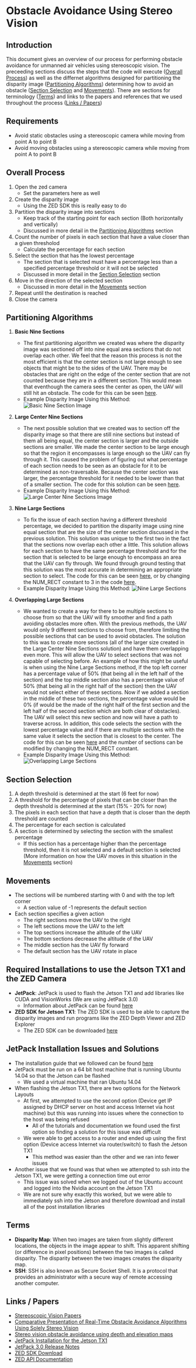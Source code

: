 # Obstacle Avoidance Using Stereo Vision

## Introduction
This document gives an overview of our process for performing obstacle avoidance for unmanned air vehicles using stereoscopic vision. The preceeding sections discuss the steps that the code will execute ([Overall Process](https://github.com/Wingman-19/CPP_UAV_Stereo_Vision/blob/master/README.md#overall-process)) as well as the differnet algorithms designed for partitioning the disparity image ([Partitioning Algorithms](https://github.com/Wingman-19/CPP_UAV_Stereo_Vision/blob/master/README.md#partitioning-algorithms)) determining how to avoid an obstacle ([Section Selection](https://github.com/Wingman-19/CPP_UAV_Stereo_Vision/blob/master/README.md#section-selection) and [Movements](https://github.com/Wingman-19/CPP_UAV_Stereo_Vision/blob/master/README.md#movements)). There are sections for terminology ([Terms](https://github.com/Wingman-19/CPP_UAV_Stereo_Vision/blob/master/README.md#terms)) and links to the papers and references that we used throughout the process ([Links / Papers](https://github.com/Wingman-19/CPP_UAV_Stereo_Vision/blob/master/README.md#links--papers))

## Requirements
  * Avoid static obstacles using a stereoscopic camera while moving from point A to point B
  * Avoid moving obstacles using a stereoscopic camera while moving from point A to point B

## Overall Process
  1. Open the zed camera
      * Set the parameters here as well
  2. Create the disparity image
      * Using the ZED SDK this is really easy to do
  3. Partition the disparity image into sections
      * Keep track of the starting point for each section (Both horizontally and vertically)
      * Discussed in more detail in the [Partitioning Algorithms](https://github.com/Wingman-19/CPP_UAV_Stereo_Vision/blob/master/README.md#partitioning-algorithms) section
  4. Count the number of pixels in each section that have a value closer than a given thresholod
      * Calculate the percentage for each section
  5. Select the section that has the lowest percentage
      * The section that is selected must have a percentage less than a specified percentage threshold or it will not be selected
      * Discussed in more detail in the [Section Selection](https://github.com/Wingman-19/CPP_UAV_Stereo_Vision/blob/master/README.md#section-selection) section
  6. Move in the direction of the selected section
      * Discussed in more detail in the [Movements](https://github.com/Wingman-19/CPP_UAV_Stereo_Vision/blob/master/README.md#movements) section
  7. Repeat until the destination is reached
  8. Close the camera

## Partitioning Algorithms
  1. **Basic Nine Sections**
      * The first partitioning algorithm we created was where the disparity image was sectioned off into nine equal area sections that do not overlap each other. We feel that the reason this process is not the most efficient is that the center section is not large enough to see objects that might be to the sides of the UAV. There may be obstacles that are right on the edge of the center section that are not counted because they are in a different section. This would mean that eventhough the camera sees the center as open, the UAV will still hit an obstacle. The code for this can be seen [here](https://github.com/Wingman-19/CPP_UAV_Stereo_Vision/blob/master/Obstacle_Avoidance/smallEven.cpp).
      * Example Disparity Image Using this Method: ![Basic Nine Section Image](Disparity_Images/BasicNineSections.JPG)
  
  2. **Large Center Nine Sections**
      * The next possible solution that we created was to section off the disparity image so that there are still nine sections but instead of them all being equal, the center section is larger and the outside sections are smaller. We made the center section to be large enough so that the region it encompasses is large enough so the UAV can fly through it. This caused the problem of figuring out what percentage of each section needs to be seen as an obstacle for it to be determined as non-traversable. Because the center section was larger, the percentage threshold for it needed to be lower than that of a smaller section. The code for this solution can be seen [here](https://github.com/Wingman-19/CPP_UAV_Stereo_Vision/blob/master/Obstacle_Avoidance/centerLarge.cpp).
      * Example Disparity Image Using this Method: ![Large Center Nine Sections Image](Disparity_Images/LargeCenterNineSections.JPG)
  
  3. **Nine Large Sections**
      * To fix the issue of each section having a different threshold percentage, we decided to partition the disparity image using nine equal section that are the size of the center section discussed in the previous solution. This solution was unique to the first two in the fact that the sections now overlap each other a little. This solution allows for each section to have the same percentage threshold and for the section that is selected to be large enough to encompass an area that the UAV can fly through. We found through ground testing that this solution was the most accurate in determining an appropriate section to select. The code for this can be seen [here](https://github.com/Wingman-19/CPP_UAV_Stereo_Vision/blob/master/Obstacle_Avoidance/largeEven.cpp), or by changing the NUM_RECT constant to 3 in the code [here](https://github.com/Wingman-19/CPP_UAV_Stereo_Vision/blob/master/Obstacle_Avoidance/multipleOverlap.cpp).
      * Example Disparity Image Using this Method: ![Nine Large Sections](Disparity_Images/NineLargeSections.JPG)
  
  4. **Overlapping Large Sections**
      * We wanted to create a way for there to be multiple sections to choose from so that the UAV will fly smoother and find a path avoiding obstacles more often. With the previous methods, the UAV would only 9 different sections to choose from, therefore limiting the possible sections that can be used to avoid obstacles. The solution to this was to create more sections (all of the larger size created in the Large Center Nine Sections solution) and have them overlapping even more. This will allow the UAV to select sections that was not capable of selecting before. An example of how this might be useful is when using the Nine Large Sections method, if the top left corner has a percentage value of 50% (that being all in the left half of the section) and the top middle section also has a percentage value of 50% (that being all in the right half of the section) then the UAV would not select either of these sections. Now if we added a section in the middle of these two sections, the percentage value would be 0% (if would be the made of the right half of the first section and the left half of the second section which are both clear of obstacles). The UAV will select this new section and now will have a path to traverse across. In addition, this code selects the section with the lowest percentage value and if there are multiple sections with the same value it selects the section that is closest to the center. The code for this can be seen [here](https://github.com/Wingman-19/CPP_UAV_Stereo_Vision/blob/master/Obstacle_Avoidance/multipleOverlap.cpp) and the number of sections can be modified by changing the NUM_RECT constant.
      * Example Disparity Image Using this Method: ![Overlapping Large Sections](Disparity_Images/OverlappingLargeSections.JPG)

## Section Selection
  1. A depth threshold is determined at the start (6 feet for now)
  2. A threshold for the percentage of pixels that can be closer than the depth threshold is determined at the start (15% - 20% for now)
  3. The pixels in each section that have a depth that is closer than the depth threshold are counted
  4. The percentage for each section is calculated
  5. A section is determined by selecting the section with the smallest percentage
      * If this section has a percentage higher than the percentage threshold, then it is not selected and a default section is selected (More information on how the UAV moves in this situation in the [Movements](https://github.com/Wingman-19/CPP_UAV_Stereo_Vision/blob/master/README.md#movements) section)

## Movements
  * The sections will be numbered starting with 0 and with the top left corner
    * A section value of -1 represents the default section
  * Each section specifies a given action
    * The right sections move the UAV to the right
    * The left sections move the UAV to the left
    * The top sections increase the altitude of the UAV
    * The bottom sections decrease the altitude of the UAV
    * The middle section has the UAV fly forward
    * The default section has the UAV rotate in place
    
## Required Installations to use the Jetson TX1 and the ZED Camera
  * **JetPack**: JetPack is used to flash the Jetson TX1 and add libraries like CUDA and VisionWorks (We are using JetPack 3.0)
    * Information about JetPack can be found [here](https://developer.nvidia.com/embedded/jetpack-notes)
  * **ZED SDK for Jetson TX1**: The ZED SDK is used to be able to capture the disparity images and run programs like the ZED Depth Viewer and ZED Explorer
    * The ZED SDK can be downloaded [here](https://www.stereolabs.com/developers/release/2.0/#sdkdownloads_anchor)
    
## JetPack Installation Issues and Solutions
  * The installation guide that we followed can be found [here](http://docs.nvidia.com/jetpack-l4t/index.html#developertools/mobile/jetpack/l4t/3.0/jetpack_l4t_install.htm)
  * JetPack must be run on a 64 bit host machine that is running Ubuntu 14.04 so that the Jetson can be flashed
    * We used a virtual machine that ran Ubuntu 14.04
  * When flashing the Jetson TX1, there are two options for the Network Layouts
    * At first, we attempted to use the second option (Device get IP assigned by DHCP server on host and access Internet via host machine) but this was running into issues where the connection to the host was being refused
      * All of the tutorials and documentation we found used the first option so finding a solution for this issue was difficult
    * We were able to get access to a router and ended up using the first option (Device access Internet via router/switch) to flash the Jetson TX1
      * This method was easier than the other and we ran into fewer issues
  * Another issue that we found was that when we attempted to ssh into the Jetson TX1, we were getting a connection time out error
    * This issue was solved when we logged out of the Ubuntu account and logged into the Nvidia account on the Jetson TX1
    * We are not sure why exactly this worked, but we were able to immediately ssh into the Jetson and therefore download and install all of the post installation libraries
    
## Terms
  * **Disparity Map**: When two images are taken from slightly different locations, the objects in the image appear to shift. This apparent shifting (or difference in pixel positions) between the two images is called disparity. The disparity between the two images creates the disparity map.
  * **SSH**: SSH is also known as Secure Socket Shell. It is a protocol that provides an administrator with a secure way of remote accessing another computer.

## Links / Papers
  * [Stereoscopic Vision Papers](https://github.com/Wingman-19/CPP_UAV_Stereo_Vision/tree/master/Stereo%20Vision%20Papers)
  * [Comparative Presentation of Real-Time Obstacle Avoidance Algorithms Using Solely Stereo Vision](http://83.212.134.96/robotics/wp-content/uploads/2011/12/Comparative-Presentation-of-Real-Time-Obstacle-Avoidance_Kos.pdf)
  * [Stereo vision obstacle avoidance using depth and elevation maps](https://robotica.dc.uba.ar/wp-content/papercite-data/pdf/pire2012.pdf)
  * [JetPack Installation for the Jetson TX1](http://docs.nvidia.com/jetpack-l4t/index.html#developertools/mobile/jetpack/l4t/3.0/jetpack_l4t_install.htm)
  * [JetPack 3.0 Release Notes](https://developer.nvidia.com/embedded/jetpack-notes)
  * [ZED SDK Download](https://www.stereolabs.com/developers/release/2.0/#sdkdownloads_anchor)
  * [ZED API Documentation](https://www.stereolabs.com/developers/documentation/API/annotated.html)
